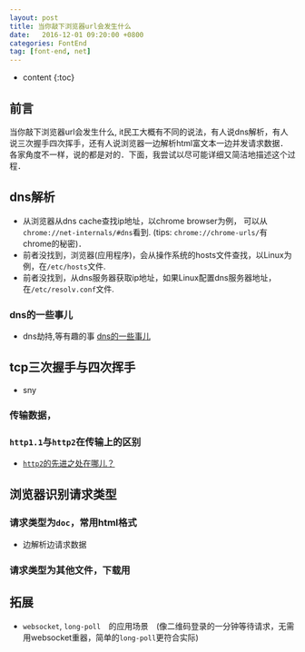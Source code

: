```yaml
---
layout: post
title: 当你敲下浏览器url会发生什么
date:   2016-12-01 09:20:00 +0800
categories: FontEnd
tag: [font-end, net]
---
```


* content
{:toc}
 
## 前言
当你敲下浏览器url会发生什么, it民工大概有不同的说法，有人说dns解析，有人说三次握手四次挥手，还有人说浏览器一边解析html富文本一边并发请求数据．
各家角度不一样，说的都是对的．下面，我尝试以尽可能详细又简洁地描述这个过程．

## dns解析
- 从浏览器从dns cache查找ip地址，以chrome browser为例， 可以从`chrome://net-internals/#dns`看到. (tips: `chrome://chrome-urls/`有chrome的秘密)．
- 前者没找到，浏览器(应用程序)，会从操作系统的hosts文件查找，以Linux为例，在`/etc/hosts`文件.
- 前者没找到，从dns服务器获取ip地址，如果Linux配置dns服务器地址，在`/etc/resolv.conf`文件.

### dns的一些事儿
- dns劫持,等有趣的事 [dns的一些事儿](http://)

## tcp三次握手与四次挥手
- sny 

### 传输数据，

### `http1.1`与`http2`在传输上的区别
- [`http2`的先进之处在哪儿？]()

## 浏览器识别请求类型

### 请求类型为`doc`，常用html格式

- 边解析边请求数据

### 请求类型为其他文件，下载用


## 拓展

- `websocket`, `long-poll`　的应用场景　(像二维码登录的一分钟等待请求，无需用websocket重器，简单的`long-poll`更符合实际)